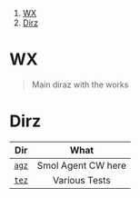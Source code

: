 1. [WX](#wx)
2. [Dirz](#dirz)

# WX

> Main diraz with the works

# Dirz

|       Dir       |        What        |
| :-------------: | :----------------: |
| [`agz`](./agz/) | Smol Agent CW here |
| [`tez`](./tez/) |   Various Tests    |
